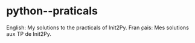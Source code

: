 # python--praticals
English: My solutions to the practicals of Init2Py.
Fran ̧cais: Mes solutions aux TP de Init2Py.
